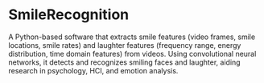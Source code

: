 # SmileRecognition
A Python-based software that extracts smile features (video frames, smile locations, smile rates) and laughter features (frequency range, energy distribution, time domain features) from videos. Using convolutional neural networks, it detects and recognizes smiling faces and laughter, aiding research in psychology, HCI, and emotion analysis.
